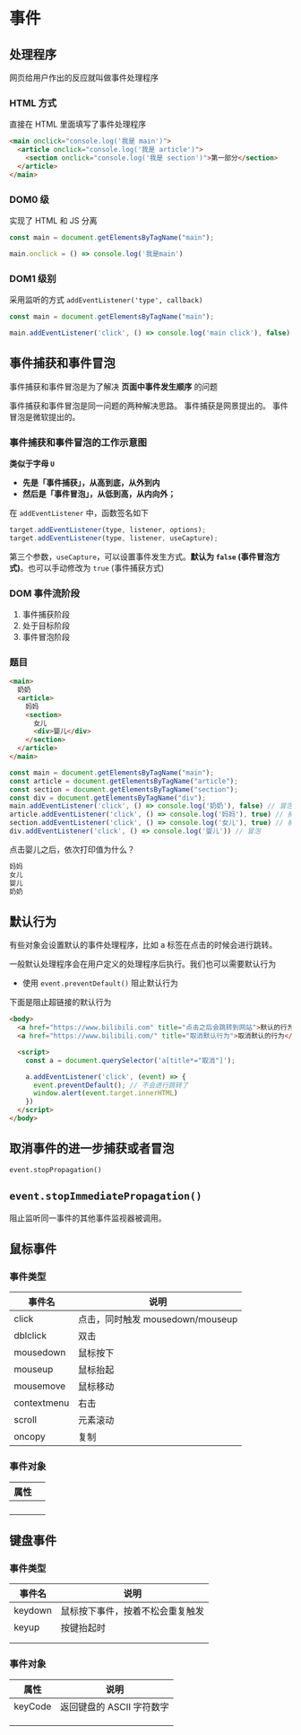 # 事件

## 处理程序
网页给用户作出的反应就叫做事件处理程序



### HTML 方式
直接在 HTML 里面填写了事件处理程序
```html
<main onclick="console.log('我是 main')">
  <article onclick="console.log('我是 article')">
    <section onclick="console.log('我是 section')">第一部分</section>
  </article>
</main>
```



### DOM0 级
实现了 HTML 和 JS 分离
```javascript
const main = document.getElementsByTagName("main");

main.onclick = () => console.log('我是main')
```



### DOM1 级别

采用监听的方式 `addEventListener('type', callback)`

```javascript
const main = document.getElementsByTagName("main");

main.addEventListener('click', () => console.log('main click'), false)
```



## 事件捕获和事件冒泡

事件捕获和事件冒泡是为了解决 **页面中事件发生顺序** 的问题

事件捕获和事件冒泡是同一问题的两种解决思路。
事件捕获是网景提出的。
事件冒泡是微软提出的。



### 事件捕获和事件冒泡的工作示意图
**类似于字母 `U`**

* **先是「事件捕获」，从高到底，从外到内**
* **然后是「事件冒泡」，从低到高，从内向外；**

在 `addEventListener` 中，函数签名如下
```javascript
target.addEventListener(type, listener, options);
target.addEventListener(type, listener, useCapture);
```
第三个参数，`useCapture`，可以设置事件发生方式。**默认为 `false` (事件冒泡方式)**。也可以手动修改为 `true` (事件捕获方式)



### DOM 事件流阶段
1. 事件捕获阶段
2. 处于目标阶段
3. 事件冒泡阶段



### 题目
```html
<main>
  奶奶
  <article>
    妈妈
    <section>
      女儿
      <div>婴儿</div>
    </section>
  </article>
</main>
```
```javascript
const main = document.getElementsByTagName("main");
const article = document.getElementsByTagName("article");
const section = document.getElementsByTagName("section");
const div = document.getElementsByTagName("div");
main.addEventListener('click', () => console.log('奶奶'), false) // 冒泡
article.addEventListener('click', () => console.log('妈妈'), true) // 捕获
section.addEventListener('click', () => console.log('女儿'), true) // 捕获
div.addEventListener('click', () => console.log('婴儿')) // 冒泡
```
点击婴儿之后，依次打印值为什么？
```html
妈妈
女儿
婴儿
奶奶
```



## 默认行为

有些对象会设置默认的事件处理程序，比如 a 标签在点击的时候会进行跳转。

一般默认处理程序会在用户定义的处理程序后执行。我们也可以需要默认行为

* 使用 `event.preventDefault()` 阻止默认行为

下面是阻止超链接的默认行为

```html
<body>
  <a href="https://www.bilibili.com" title="点击之后会跳转到网站">默认的行为</a>
  <a href="https://www.bilibili.com/" title="取消默认行为">取消默认的行为</a>

  <script>
    const a = document.querySelector('a[title*="取消"]');

    a.addEventListener('click', (event) => {
      event.preventDefault(); // 不会进行跳转了
      window.alert(event.target.innerHTML)
    })
  </script>
</body>
```


## 取消事件的进一步捕获或者冒泡
`event.stopPropagation()`



## `event.stopImmediatePropagation()`
阻止监听同一事件的其他事件监视器被调用。



## 鼠标事件

### 事件类型

| 事件名      | 说明                             |
| ----------- | -------------------------------- |
| click       | 点击，同时触发 mousedown/mouseup |
| dblclick    | 双击                             |
| mousedown   | 鼠标按下                         |
| mouseup     | 鼠标抬起                         |
| mousemove   | 鼠标移动                         |
| contextmenu | 右击                             |
| scroll      | 元素滚动                         |
| oncopy      | 复制                             |

### 事件对象

| 属性 |      |
| ---- | ---- |
|      |      |
|      |      |
|      |      |
|      |      |



## 键盘事件

### 事件类型

| 事件名  | 说明                             |
| ------- | -------------------------------- |
| keydown | 鼠标按下事件，按着不松会重复触发 |
| keyup   | 按键抬起时                       |
|         |                                  |
|         |                                  |



### 事件对象

| 属性    | 说明                      |
| ------- | ------------------------- |
| keyCode | 返回键盘的 ASCII 字符数字 |
|         |                           |
|         |                           |
|         |                           |

